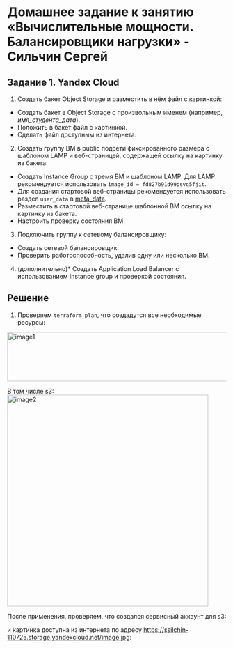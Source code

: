 # Домашнее задание к занятию «Вычислительные мощности. Балансировщики нагрузки»  - Сильчин Сергей

## Задание 1. Yandex Cloud 

1. Создать бакет Object Storage и разместить в нём файл с картинкой:

 - Создать бакет в Object Storage с произвольным именем (например, _имя_студента_дата_).
 - Положить в бакет файл с картинкой.
 - Сделать файл доступным из интернета.
 
2. Создать группу ВМ в public подсети фиксированного размера с шаблоном LAMP и веб-страницей, содержащей ссылку на картинку из бакета:

 - Создать Instance Group с тремя ВМ и шаблоном LAMP. Для LAMP рекомендуется использовать `image_id = fd827b91d99psvq5fjit`.
 - Для создания стартовой веб-страницы рекомендуется использовать раздел `user_data` в [meta_data](https://cloud.yandex.ru/docs/compute/concepts/vm-metadata).
 - Разместить в стартовой веб-странице шаблонной ВМ ссылку на картинку из бакета.
 - Настроить проверку состояния ВМ.
 
3. Подключить группу к сетевому балансировщику:

 - Создать сетевой балансировщик.
 - Проверить работоспособность, удалив одну или несколько ВМ.
4. (дополнительно)* Создать Application Load Balancer с использованием Instance group и проверкой состояния.

## Решение  

1. Проверяем ```terraform plan```, что создадутся все необходимые ресурсы:  
 <img width="729" height="113" alt="image1" src="https://github.com/user-attachments/assets/07d79217-ef1c-4e2d-a5aa-2172634b9046" />

 В том числе s3:  
 <img width="462" height="486" alt="image2" src="https://github.com/user-attachments/assets/60adf195-7b22-4fd6-a759-fb36a27b21e8" />  

После применения, проверяем, что создался сервисный аккаунт для s3:  


и картинка доступна из интернета по адресу https://ssilchin-110725.storage.yandexcloud.net/image.jpg:

